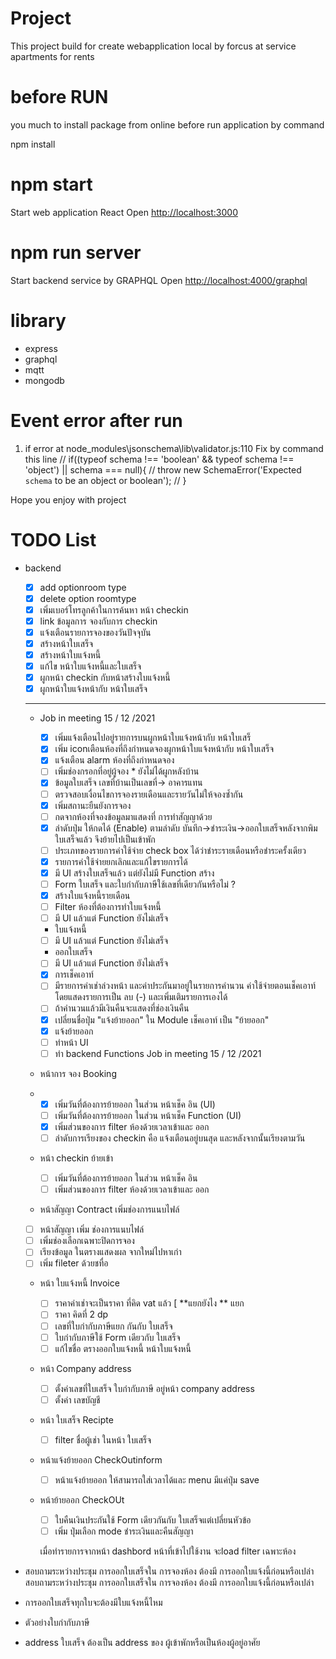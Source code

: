 # Project

This project build for create webapplication local by
forcus at service apartments for rents

# before RUN

you much to install package from online before run application by command

npm install

# npm start

Start web application React  Open [http://localhost:3000](http://localhost:3000)

# npm run server

Start backend service by GRAPHQL
Open [http://localhost:4000/graphql]()

# library

- express
- graphql
- mqtt
- mongodb

# Event error after run

1) if error at node_modules\jsonschema\lib\validator.js:110
   Fix by  command  this line
   // if((typeof schema !== 'boolean' && typeof schema !== 'object') || schema === null){
   //   throw new SchemaError('Expected `schema` to be an object or boolean');
   // }

Hope you enjoy with project

# TODO List

* backend

  * [X] add optionroom type
  * [X] delete option roomtype
  * [X] เพิ่มเบอร์โทรลูกค้าในการค้นหา หน้า checkin
  * [X] link ข้อมูลการ จองกับการ checkin
  * [X] แจ้งเตือนรายการจองของวันปัจจุบัน
  * [X] สร้างหน้าใบเสร็จ
  * [X] สร้างหน้าใบแจ้งหนี้
  * [X] แก้ไข หน้าใบแจ้งหนี้และใบเสร็จ
  * [X] ผูกหน้า checkin กับหน้าสร้างใบแจ้งหนี้
  * [X] ผูกหน้าใบแจ้งหน้ากับ หน้าใบเสร็จ

  ---


  * Job in meeting  15 / 12 /2021

    * [X] เพิ่มแจ้งเตือนไปอยู่รายการบนผูกหน้าใบแจ้งหน้ากับ หน้าใบเสร็
    * [X] เพิ่ม iconเตือนห้องที่ถึงกำหนดจองผูกหน้าใบแจ้งหน้ากับ หน้าใบเสร็จ
    * [X] แจ้งเตือน alarm ห้องที่ถึงกำหนดจอง
    * [ ] เพิ่มช่องกรอกที่อยู่ผู้จอง * ยังไม่ได้ผูกหลังบ้าน
    * [X] ข้อมูลใบเสร็จ เลขที่บ้านเป็นเลขที่-> อาคารแทน
    * [ ] ตรวจสอบเงื่อนไขการจองรายเดือนและรายวันไม่ให้จองซ้ำกัน
    * [X] เพิ่มสถานะยืนยังการจอง
    * [ ] กดจากห้องที่จองข้อมูลมาแสดงที่ การทำสัญญาด้วย
    * [X] ลำดับปุ่ม ให้กดได้ (Enable) ตามลำดับ บันทึก->ชำระเงิน->ออกใบเสร็จหลังจากพิมใบเสร็จแล้ว จึงย้ายไปเป็นเข้าพัก
    * [ ] ประเภทของรายการค่าใช้จ่าย check box ได้ว่าชำระรายเดือนหรือชำระครั้งเดียว
    * [X] รายการค่าใช้จ่ายยกเลิกและแก้ไขรายการได้
    * [X] มี UI สร้างใบเสร็จแล้ว แต่ยังไม่มี Function สร้าง
    * [ ] Form ใบเสร็จ และใบกำกับภาษีใช้เลขที่เดียวกันหรือไม่ ?
    * [X] สร้างใบแจ้งหนี้รายเดือน
    * [ ] Filter ห้องที่ต้องการทำใบแจ้งหนี้
    * [ ] มี UI แล้วแต่ Function ยังไม่เสร็จ

    * ใบแจ้งหนี้

    * [ ] มี UI แล้วแต่ Function ยังไม่เสร็จ

    * ออกใบเสร็จ

    * [ ] มี UI แล้วแต่ Function ยังไม่เสร็จ
    * [X] การเช็คเอาท์
    * [ ] มีรายการค่าเช่าล่วงหน้า และค่าประกันมาอยู่ในรายการคำนวน ค่าใช้จ่ายตอนเช็คเอาท์ โดยแสดงรายการเป็น ลบ (-) และเพิ่มเติมรายการเองได้
    * [ ] ถ้าคำนวนแล้วมีเงินคืนจะแสดงที่ช่องเงินคืน
    * [X] เปลี่ยนชื่อปุ่ม "แจ้งย้ายออก" ใน Module เช็คเอาท์ เป็น "ย้ายออก"
    * [X] แจ้งย้ายออก
    * [ ] ทำหน้า UI
    * [ ] ทำ backend Functions
      Job in meeting  15 / 12 /2021
  * หน้าการ จอง Booking
  * * [X] เพิ่มวันที่ต้องการย้ายออก  ในส่วน หน้าเช็ค อิน (UI)
    * [ ] เพิ่มวันที่ต้องการย้ายออก  ในส่วน หน้าเช็ค Function (UI)
    * [X] เพิ่มส่วนของการ filter ห้องด้วยเวลาเข้าและ ออก
    * [ ] ลำดับการเรียงของ checkin คือ แจ้งเตือนอยู่บนสุด และหลังจากนั้นเรียงตามวัน
  * หน้า checkin ย้ายเข้า

    * [ ] เพิ่มวันที่ต้องการย้ายออก  ในส่วน หน้าเช็ค อิน
    * [ ] เพิ่มส่วนของการ filter ห้องด้วยเวลาเข้าและ ออก
  * หน้าสัญญา Contract เพิ่มช่องการแนบไฟล์

  * [ ] หน้าสัญญา เพิ่ม ช่องการแนบไฟล์
  * [ ] เพิ่มช่องเลือกเฉพาะปิดการจอง
  * [ ] เรียงข้อมูล ในตรางแสดงผล จากใหม่ไปหาเก่า
  * [ ] เพิ่ม fileter  ด้วยชทื่อ

  * หน้า ใบแจ้งหนี้ Invoice

    * [ ] ราคาค่าเช่าจะเป็นราคา ที่คิด vat แล้ว  [ **แยกยังไง ** แยก
    * [ ] ราคา คิดที่ 2 dp
    * [ ] เลขที่ใบกำกับภาษีแยก กันกับ ใบเสร็จ
    * [ ] ใบกำกับภาษีใช้ Form เดียวกับ  ใบเสร็จ
    * [ ] แก้ไขชื่อ ตรางออกใบแจ้งหนี้  หน้าใบแจ้งหนี้
  * หน้า Company address

    * [ ] ตั้งค่าเลขที่ใบเสร็จ ใบกำกับภาษี  อยู่หน้า  company address
    * [ ] ตั้งค่า เลขบัญชี
  * หน้า ใบเสร็จ Recipte

    * [ ] filter ชื่อผู้เช่า ในหน้า ใบเสร็จ
  * หน้าแจ้งย้ายออก CheckOutinform

    * [ ] หน้าแจ้งย้ายออก ให้สามารถใส่เวลาได้และ menu มีแค่ปุ่ม save
  * หน้าย้ายออก CheckOUt

    * [ ] ใบคืนเงินประกันใช้ Form เดียวกันกับ ใบเสร็จแต่เปลี่ยนหัวข้อ
    * [ ] เพิ่ม ปุ่มเลือก mode ชำระเงินและคืนสัญญา

    เมื่อทำรายการจากหน้า dashbord หน้าที่เข้าไปใช้งาน จะload filter เฉพาะห้อง
* สอบถามระหว่างประชุม การออกใบเสร็จใน การจองห้อง ต้องมี การออกใบแจ้งนี้ก่อนหรือเปล่าสอบถามระหว่างประชุม การออกใบเสร็จใน การจองห้อง ต้องมี การออกใบแจ้งนี้ก่อนหรือเปล่า
* การออกใบเสร็จทุกใบจะต้องมีใบแจ้งหนี้ไหม
* ตัวอย่างใบกำกับภาษี
* address ใบเสร็จ ต้องเป็น address ของ ผู้เข้าพักหรือเป็นห้องผู้อยู่อาศัย
